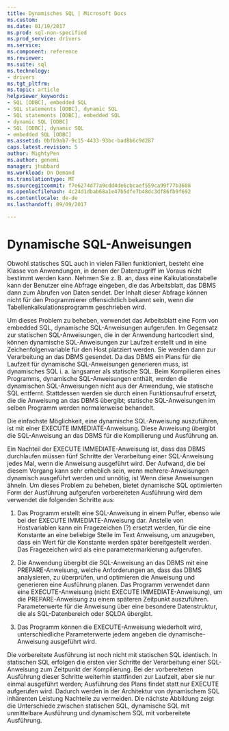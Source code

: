 ```yaml
---
title: Dynamisches SQL | Microsoft Docs
ms.custom: 
ms.date: 01/19/2017
ms.prod: sql-non-specified
ms.prod_service: drivers
ms.service: 
ms.component: reference
ms.reviewer: 
ms.suite: sql
ms.technology:
- drivers
ms.tgt_pltfrm: 
ms.topic: article
helpviewer_keywords:
- SQL [ODBC], embedded SQL
- SQL statements [ODBC], dynamic SQL
- SQL statements [ODBC], embedded SQL
- dynamic SQL [ODBC]
- SQL [ODBC], dynamic SQL
- embedded SQL [ODBC]
ms.assetid: 0bfb9ab7-9c15-4433-93bc-bad8b6c9d287
caps.latest.revision: 5
author: MightyPen
ms.author: genemi
manager: jhubbard
ms.workload: On Demand
ms.translationtype: MT
ms.sourcegitcommit: f7e6274d77a9cdd4de6cbcaef559ca99f77b3608
ms.openlocfilehash: 4c24d1dbab68a1e47b5dfe7b48dc3df86fb9f692
ms.contentlocale: de-de
ms.lasthandoff: 09/09/2017

---
```

# <a name="dynamic-sql"></a>Dynamische SQL-Anweisungen
Obwohl statisches SQL auch in vielen Fällen funktioniert, besteht eine Klasse von Anwendungen, in denen der Datenzugriff im Voraus nicht bestimmt werden kann. Nehmen Sie z. B. an, dass eine Kalkulationstabelle kann der Benutzer eine Abfrage eingeben, die das Arbeitsblatt, das DBMS dann zum Abrufen von Daten sendet. Der Inhalt dieser Abfrage können nicht für den Programmierer offensichtlich bekannt sein, wenn die Tabellenkalkulationsprogramm geschrieben wird.  
  
 Um dieses Problem zu beheben, verwendet das Arbeitsblatt eine Form von embedded SQL, dynamische SQL-Anweisungen aufgerufen. Im Gegensatz zur statischen SQL-Anweisungen, die in der Anwendung hartcodiert sind, können dynamische SQL-Anweisungen zur Laufzeit erstellt und in eine Zeichenfolgenvariable für den Host platziert werden. Sie werden dann zur Verarbeitung an das DBMS gesendet. Da das DBMS ein Plans für die Laufzeit für dynamische SQL-Anweisungen generieren muss, ist dynamisches SQL i. a. langsamer als statische SQL. Beim Kompilieren eines Programms, dynamische SQL-Anweisungen enthält, werden die dynamischen SQL-Anweisungen nicht aus der Anwendung, wie statische SQL entfernt. Stattdessen werden sie durch einen Funktionsaufruf ersetzt, die die Anweisung an das DBMS übergibt; statische SQL-Anweisungen im selben Programm werden normalerweise behandelt.  
  
 Die einfachste Möglichkeit, eine dynamische SQL-Anweisung auszuführen, ist mit einer EXECUTE IMMEDIATE-Anweisung. Diese Anweisung übergibt die SQL-Anweisung an das DBMS für die Kompilierung und Ausführung an.  
  
 Ein Nachteil der EXECUTE IMMEDIATE-Anweisung ist, dass das DBMS durchlaufen müssen fünf Schritte der Verarbeitung einer SQL-Anweisung jedes Mal, wenn die Anweisung ausgeführt wird. Der Aufwand, die bei diesem Vorgang kann sehr erheblich sein, wenn mehrere-Anweisungen dynamisch ausgeführt werden und unnötig, ist Wenn diese Anweisungen ähneln. Um dieses Problem zu beheben, bietet dynamische SQL optimierten Form der Ausführung aufgerufen vorbereiteten Ausführung wird dem verwendet die folgenden Schritte aus:  
  
1.  Das Programm erstellt eine SQL-Anweisung in einem Puffer, ebenso wie bei der EXECUTE IMMEDIATE-Anweisung dar. Anstelle von Hostvariablen kann ein Fragezeichen (?) ersetzt werden, für die eine Konstante an eine beliebige Stelle im Text Anweisung, um anzugeben, dass ein Wert für die Konstante werden später bereitgestellt werden. Das Fragezeichen wird als eine parametermarkierung aufgerufen.  
  
2.  Die Anwendung übergibt die SQL-Anweisung an das DBMS mit eine PREPARE-Anweisung, welche Anforderungen an, dass das DBMS analysieren, zu überprüfen, und optimieren die Anweisung und generieren eine Ausführung planen. Das Programm verwendet dann eine EXECUTE-Anweisung (nicht EXECUTE IMMEDIATE-Anweisung), um die PREPARE-Anweisung zu einem späteren Zeitpunkt auszuführen. Parameterwerte für die Anweisung über eine besondere Datenstruktur, die als SQL-Datenbereich oder SQLDA übergibt.  
  
3.  Das Programm können die EXECUTE-Anweisung wiederholt wird, unterschiedliche Parameterwerte jedem angeben die dynamische-Anweisung ausgeführt wird.  
  
 Die vorbereitete Ausführung ist noch nicht mit statischen SQL identisch. In statischen SQL erfolgen die ersten vier Schritte der Verarbeitung einer SQL-Anweisung zum Zeitpunkt der Kompilierung. Bei der vorbereiteten Ausführung dieser Schritte weiterhin stattfinden zur Laufzeit, aber sie nur einmal ausgeführt werden; Ausführung des Plans findet statt nur EXECUTE aufgerufen wird. Dadurch werden in der Architektur von dynamischem SQL inhärenten Leistung Nachteile zu vermeiden. Die nächste Abbildung zeigt die Unterschiede zwischen statischen SQL, dynamische SQL mit unmittelbare Ausführung und dynamischem SQL mit vorbereitete Ausführung.

